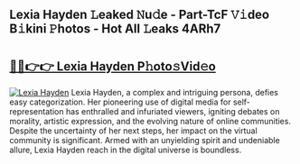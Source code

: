## Lexia Hayden 𝙻eaked 𝙽u𝚍e - Part-TcF 𝚅𝚒deo B𝚒kini 𝙿hotos - Hot All 𝙻eaks 4ARh7

# <h2><a href="http://ld0asgq.urlbe.top/?page=Lexia+Hayden">🔗🔗👉👉 Lexia Hayden P𝚑oto𝚜Vid𝚎o</a></h2>

[![Lexia Hayden](https://i.imgur.com/eBuTRDB.gif)](http://ld0asgq.urlbe.top/?page=Lexia+Hayden)
Lexia Hayden, a complex and intriguing persona, defies easy categorization. Her pioneering use of digital media for self-representation has enthralled and infuriated viewers, igniting debates on morality, artistic expression, and the evolving nature of online communities. Despite the uncertainty of her next steps, her impact on the virtual community is significant. Armed with an unyielding spirit and undeniable allure, Lexia Hayden reach in the digital universe is boundless.
